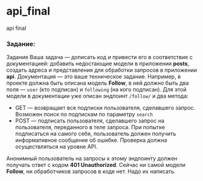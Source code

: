 # api_final
api final

### Задание:

Задание
Ваша задача — дописать код и привести его в соответствие с документацией: добавить недостающие модели в приложении **posts**, создать адреса и представления для обработки запросов в приложении **api**. Документация — это ваше техническое задание.
Например, в проекте должна быть описана модель **Follow**, в ней должно быть два поля — `user` (кто подписан) и `following` (на кого подписан). Для этой модели в документации уже описан эндпоинт `/follow/` и два метода:

* GET — возвращает все подписки пользователя, сделавшего запрос. Возможен поиск по подпискам по параметру `search`
* POST — подписать пользователя, сделавшего запрос на пользователя, переданного в теле запроса. При попытке подписаться на самого себя, пользователь должен получить информативное сообщение об ошибке. Проверка должна осуществляться на уровне API.

Анонимный пользователь на запросы к этому эндпоинту должен получать ответ с кодом **401 Unauthorized**.
Сейчас ни самой модели **Follow**, ни обработчиков запросов в коде нет. Надо их написать.

